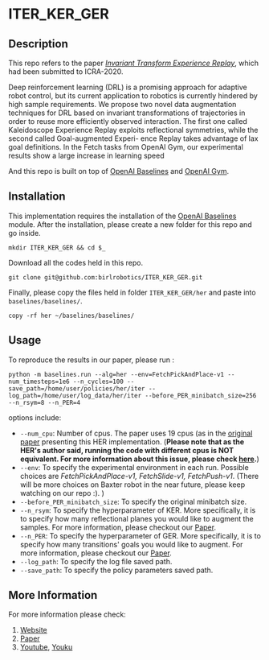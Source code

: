 # ITER_KER_GER
## Description
This repo refers to the paper [*Invariant Transform Experience Replay*](https://arxiv.org/abs/1909.10707#), which had been submitted to ICRA-2020. 

Deep reinforcement learning (DRL) is a promising approach for adaptive robot control, but its current application to robotics is currently hindered by high sample requirements. We propose two novel data augmentation techniques for DRL based on invariant transformations of trajectories in order to reuse more efficiently observed interaction. The first one called Kaleidoscope Experience Replay exploits reflectional symmetries, while the second called Goal-augmented Experi- ence Replay takes advantage of lax goal definitions. In the Fetch tasks from OpenAI Gym, our experimental results show a large increase in learning speed

And this repo is built on top of [OpenAI Baselines](https://github.com/openai/baselines/tree/master/baselines) and [OpenAI Gym](https://github.com/openai/gym). 

## Installation

This implementation requires the installation of the [OpenAI Baselines](https://github.com/openai/baselines/tree/master/baselines) module. 
After the installation, please create a new folder for this repo and go inside.
```
mkdir ITER_KER_GER && cd $_
```
Download all the codes held in this repo.
```
git clone git@github.com:birlrobotics/ITER_KER_GER.git
```
Finally, please copy the files held in folder `ITER_KER_GER/her` and paste into `baselines/baselines/`.
```
copy -rf her ~/baselines/baselines/
```
## Usage
To reproduce the results in our paper, please run :
```
python -m baselines.run --alg=her --env=FetchPickAndPlace-v1 --num_timesteps=1e6 --n_cycles=100 --save_path=/home/user/policies/her/iter --log_path=/home/user/log_data/her/iter --before_PER_minibatch_size=256 --n_rsym=8 --n_PER=4
```

options include:
* `--num_cpu`: Number of cpus. The paper uses 19 cpus (as in the [original paper](https://arxiv.org/abs/1802.09464) presenting this HER implementation. (**Please note that as the HER's author said, running the code with different cpus is NOT equivalent. For more information about this issue, please check [here](https://github.com/openai/baselines/issues/314).**)
* `--env`: To specify the experimental environment in each run. Possible choices are *FetchPickAndPlace-v1, FetchSlide-v1, FetchPush-v1*. (There will be more choices on Baxter robot in the near future, please keep watching on our repo :). )
* `--before_PER_minibatch_size`: To specify the original minibatch size.
* `--n_rsym`: To specify the hyperparameter of KER. More specifically, it is to specify how many reflectional planes you would like to augment the samples. For more information, please checkout our [Paper](https://arxiv.org/abs/1909.10707#).
* `--n_PER`: To specify the hyperparameter of GER. More specifically, it is to specify how many transitions' goals you would like to augment. For more information, please checkout our [Paper](https://arxiv.org/abs/1909.10707#).
* `--log_path`: To specify the log file saved path.
* `--save_path`: To specify the policy parameters saved path.


## More Information
For more information please check:
1. [Website](http://www.juanrojas.net/ker/)
2. [Paper](https://arxiv.org/abs/1909.10707#)
3. [Youtube](https://www.youtube.com/watch?v=qM3QEeqHTdk&feature=youtu.be), [Youku](https://v.youku.com/v_show/id_XNDM3NDY0NzM0MA==.html?spm=a2hzp.8244740.0.0)
